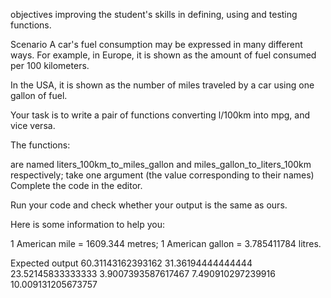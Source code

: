 objectives
	improving the student's skills in defining, using and testing functions.

Scenario
A car's fuel consumption may be expressed in many different ways. For example, in Europe, it is shown as the amount of fuel consumed per 100 kilometers.

In the USA, it is shown as the number of miles traveled by a car using one gallon of fuel.

Your task is to write a pair of functions converting l/100km into mpg, and vice versa.

The functions:

are named liters_100km_to_miles_gallon and miles_gallon_to_liters_100km respectively;
take one argument (the value corresponding to their names)
Complete the code in the editor.

Run your code and check whether your output is the same as ours.

Here is some information to help you:

1 American mile = 1609.344 metres;
1 American gallon = 3.785411784 litres.

Expected output
60.31143162393162
31.36194444444444
23.52145833333333
3.9007393587617467
7.490910297239916
10.009131205673757
